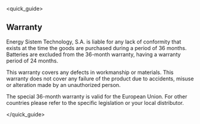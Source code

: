 <quick_guide>
## Warranty
Energy Sistem Technology, S.A. is liable for any lack of conformity that exists at the time the goods are purchased during a period of 36 months. Batteries are excluded from the 36-month warranty, having a warranty period of 24 months.

This warranty covers any defects in workmanship or materials. This warranty does not cover any failure of the product due to accidents, misuse or alteration made by an unauthorized person.

The special 36-month warranty is valid for the European Union. For other countries please refer to the specific legislation or your local distributor.

</quick_guide>
